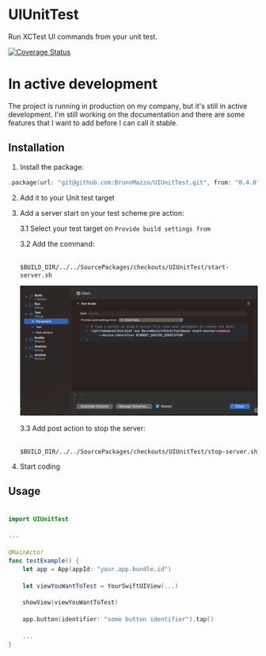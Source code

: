 # UIUnitTest

Run XCTest UI commands from your unit test.

[![Coverage Status](https://coveralls.io/repos/github/BrunoMazzo/UIUnitTest/badge.svg?branch=main)](https://coveralls.io/github/BrunoMazzo/UIUnitTest?branch=main)

# In active development

The project is running in production on my company, but it's still in active development. I'm still working on the documentation and there are some features that I want to add before I can call it stable.

## Installation

1. Install the package:

```swift
.package(url: "git@github.com:BrunoMazzo/UIUnitTest.git", from: "0.4.0")
```

2. Add it to your Unit test target

3. Add a server start on your test scheme pre action:

   3.1 Select your test target on `Provide build settings from`
   
   3.2 Add the command: 
    ```shell
    
    $BUILD_DIR/../../SourcePackages/checkouts/UIUnitTest/start-server.sh
    ```

    ![Pre action panel](docs/pre-action.png)

    3.3 Add post action to stop the server:
    ```shell
    
    $BUILD_DIR/../../SourcePackages/checkouts/UIUnitTest/stop-server.sh
    ```

4. Start coding


## Usage

```swift

import UIUnitTest

...

@MainActor
func testExample() {
    let app = App(appId: "your.app.bundle.id")

    let viewYouWantToTest = YourSwiftUIView(...)

    showView(viewYouWantToTest)
    
    app.button(identifier: "some button identifier").tap()

    ...
}
```






